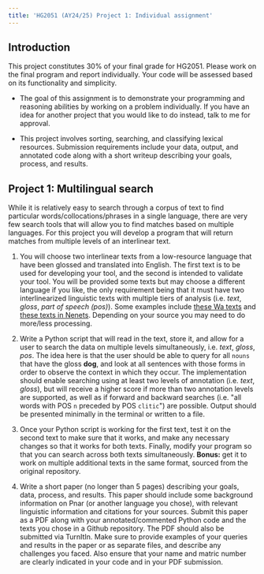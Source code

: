 ```yaml
---
title: 'HG2051 (AY24/25) Project 1: Individual assignment'
---
```


## Introduction

This project constitutes 30% of your final grade for HG2051. Please work on the
final program and report individually. Your code will be assessed based on its
functionality and simplicity.

- The goal of this assignment is to demonstrate your programming and reasoning
abilities by working on a problem individually. If you have an idea for another
project that you would like to do instead, talk to me for approval.

- This project involves sorting, searching, and classifying lexical resources.
Submission requirements include your data, output, and annotated code along
with a short writeup describing your goals, process, and results.

## Project 1: Multilingual search

While it is relatively easy to search through a corpus of text to find
particular words/collocations/phrases in a single language, there are very few
search tools that will allow you to find matches based on multiple languages.
For this project you will develop a program that will return matches from
multiple levels of an interlinear text.

1. You will choose two interlinear texts from a low-resource language that have
been glossed and translated into English. The first text is to be used for
developing your tool, and the second is intended to validate your tool. You
will be provided some texts but may choose a different language if you like, the
only requirement being that it must have two interlinearized linguistic texts
with multiple tiers of analysis (i.e. *text*, *gloss*, *part of speech (pos)*).
Some examples include [these Wa texts](https://www.humancomp.org/wadict/vm/texts/)
and [these texts in Nenets](https://negation.univie.ac.at/sprachen/nenzischa.html).
Depending on your source you may need to do more/less processing.

2. Write a Python script that will read in the text, store it, and
allow for a user to search the data on multiple levels simultaneously, i.e.
*text*, *gloss*, *pos*. The idea here is that the user should
be able to query for all `nouns` that have the gloss **dog**, and look at all
sentences with those forms in order to observe the context in which they occur.
The implementation should enable searching using at least two levels of
annotation (i.e. *text*, *gloss*), but will receive a higher score if more than
two annotation levels are supported, as well as if forward and backward
searches (i.e. "all words with POS `n` preceded by POS `clitic`") are possible.
Output should be presented minimally in the terminal or written to a file.

3. Once your Python script is working for the first text, test it on the second
text to make sure that it works, and make any necessary changes so that it works
for both texts. Finally, modify your program so that you can search across both
texts simultaneously. **Bonus:** get it to work on multiple additional texts in
the same format, sourced from the original repository.

4. Write a short paper (no longer than 5 pages) describing your goals,
data, process, and results. This paper should include some background
information on Pnar (or another language you chose), with relevant linguistic
information and citations for your sources. Submit this paper as a PDF along
with your annotated/commented Python code and the texts you chose in a Github
repository. The PDF should also be submitted via TurnItIn. Make sure to provide
examples of your queries and results in the paper or as separate files, and
describe any challenges you faced. Also ensure that your name and matric number
are clearly indicated in your code and in your PDF submission.
